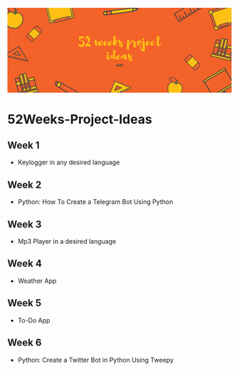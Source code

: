 ![Display Picture](/images/display.png)

# 52Weeks-Project-Ideas

## Week 1
- Keylogger in any desired language

## Week 2
- Python: How To Create a Telegram Bot Using Python

## Week 3
- Mp3 Player in a desired language

## Week 4
- Weather App

## Week 5
- To-Do App

## Week 6
- Python: Create a Twitter Bot in Python Using Tweepy